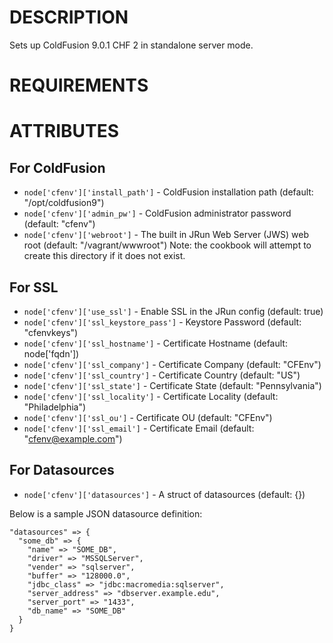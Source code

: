 DESCRIPTION
===========

Sets up ColdFusion 9.0.1 CHF 2 in standalone server mode.

REQUIREMENTS
============

ATTRIBUTES
==========

For ColdFusion
--------------

* `node['cfenv']['install_path']` - ColdFusion installation path (default: "/opt/coldfusion9")
* `node['cfenv']['admin_pw']` - ColdFusion administrator password (default: "cfenv")
* `node['cfenv']['webroot']` - The built in JRun Web Server (JWS) web root (default: "/vagrant/wwwroot") 
  Note: the cookbook will attempt to create this directory if it does not exist.

For SSL
-------

* `node['cfenv']['use_ssl']` - Enable SSL in the JRun config (default: true)
* `node['cfenv']['ssl_keystore_pass']` - Keystore Password (default: "cfenvkeys")
* `node['cfenv']['ssl_hostname']` - Certificate Hostname (default: node['fqdn'])
* `node['cfenv']['ssl_company']` - Certificate Company (default: "CFEnv")
* `node['cfenv']['ssl_country']` - Certificate Country (default: "US")
* `node['cfenv']['ssl_state']` - Certificate State (default: "Pennsylvania")
* `node['cfenv']['ssl_locality']` - Certificate Locality (default: "Philadelphia")
* `node['cfenv']['ssl_ou']` - Certificate OU (default: "CFEnv")
* `node['cfenv']['ssl_email']` - Certificate Email (default: "cfenv@example.com")

For Datasources
---------------

* `node['cfenv']['datasources']` - A struct of datasources (default: {})

Below is a sample JSON datasource definition:

    "datasources" => {
      "some_db" => {
        "name" => "SOME_DB",
        "driver" => "MSSQLServer",
        "vender" => "sqlserver",
        "buffer" => "128000.0",
        "jdbc_class" => "jdbc:macromedia:sqlserver",
        "server_address" => "dbserver.example.edu",
        "server_port" => "1433",
        "db_name" => "SOME_DB"
      }
    }



